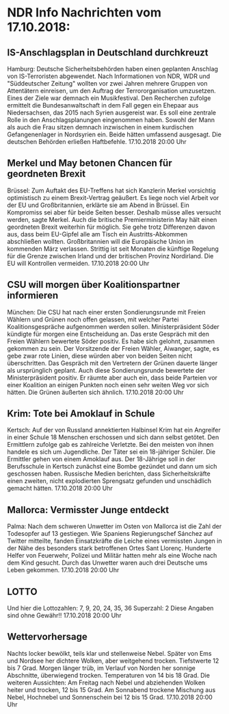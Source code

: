 # NDR Info Nachrichten vom 17.10.2018:


## IS-Anschlagsplan in Deutschland durchkreuzt
Hamburg: Deutsche Sicherheitsbehörden haben einen geplanten Anschlag von IS-Terroristen abgewendet. Nach Informationen von NDR, WDR und "Süddeutscher Zeitung" wollten vor zwei Jahren mehrere Gruppen von Attentätern einreisen, um den Auftrag der Terrororganisation umzusetzen. Eines der Ziele war demnach ein Musikfestival. Den Recherchen zufolge ermittelt die Bundesanwaltschaft in dem Fall gegen ein Ehepaar aus Niedersachsen, das 2015 nach Syrien ausgereist war. Es soll eine zentrale Rolle in den Anschlagsplanungen eingenommen haben. Sowohl der Mann als auch die Frau sitzen demnach inzwischen in einem kurdischen Gefangenenlager in Nordsyrien ein. Beide hätten umfassend ausgesagt. Die deutschen Behörden erließen Haftbefehle. 17.10.2018 20:00 Uhr 

## Merkel und May betonen Chancen für geordneten Brexit
Brüssel: Zum Auftakt des EU-Treffens hat sich Kanzlerin Merkel vorsichtig optimistisch zu einem Brexit-Vertrag geäußert. Es liege noch viel Arbeit vor der EU und Großbritannien, erklärte sie am Abend in Brüssel. Ein Kompromiss sei aber für beide Seiten besser. Deshalb müsse alles versucht werden, sagte Merkel. Auch die britische Premierministerin May hält einen geordneten Brexit weiterhin für möglich. Sie gehe trotz Differenzen davon aus, dass beim EU-Gipfel alle am Tisch ein Austritts-Abkommen abschließen wollten. Großbritannien will die Europäische Union im kommenden März verlassen. Strittig ist seit Monaten die künftige Regelung für die Grenze zwischen Irland und der britischen Provinz Nordirland. Die EU will Kontrollen vermeiden. 17.10.2018 20:00 Uhr 

## CSU will morgen über Koalitionspartner informieren
München: Die CSU hat nach einer ersten Sondierungsrunde mit Freien Wählern und Grünen noch offen gelassen, mit welcher Partei Koalitionsgespräche aufgenommen werden sollen. Ministerpräsident Söder kündigte für morgen eine Entscheidung an. Das erste Gespräch mit den Freien Wählern bewertete Söder positiv. Es habe sich gelohnt, zusammen gekommen zu sein. Der Vorsitzende der Freien Wähler, Aiwanger, sagte, es gebe zwar rote Linien, diese würden aber von beiden Seiten nicht überschritten. Das Gespräch mit den Vertretern der Grünen dauerte länger als ursprünglich geplant. Auch diese Sondierungsrunde bewertete der Ministerpräsident positiv. Er räumte aber auch ein, dass beide Parteien vor einer Koalition an einigen Punkten noch einen sehr weiten Weg vor sich hätten. Die Grünen äußerten sich ähnlich. 17.10.2018 20:00 Uhr 

## Krim: Tote bei Amoklauf in Schule
Kertsch: Auf der von Russland annektierten Halbinsel Krim hat ein Angreifer in einer Schule 18 Menschen erschossen und sich dann selbst getötet. Den Ermittlern zufolge gab es zahlreiche Verletzte. Bei den meisten von ihnen handele es sich um Jugendliche. Der Täter sei ein 18-jähriger Schüler. Die Ermittler gehen von einem Amoklauf aus. Der 18-Jährige soll in der Berufsschule in Kertsch zunächst eine Bombe gezündet und dann um sich geschossen haben. Russische Medien berichten, dass Sicherheitskräfte einen zweiten, nicht explodierten Sprengsatz gefunden und unschädlich gemacht hätten. 17.10.2018 20:00 Uhr 

## Mallorca: Vermisster Junge entdeckt
Palma: Nach dem schweren Unwetter im Osten von Mallorca ist die Zahl der Todesopfer auf 13 gestiegen. Wie Spaniens Regierungschef Sánchez auf Twitter mitteilte, fanden Einsatzkräfte die Leiche eines vermissten Jungen in der Nähe des besonders stark betroffenen Ortes Sant Llorenç. Hunderte Helfer von Feuerwehr, Polizei und Militär hatten mehr als eine Woche nach dem Kind gesucht. Durch das Unwetter waren auch drei Deutsche ums Leben gekommen. 17.10.2018 20:00 Uhr 

## LOTTO
Und hier die Lottozahlen:
7,    9,   20,   24,   35,   36
Superzahl:		2
Diese Angaben sind ohne Gewähr!! 17.10.2018 20:00 Uhr 

## Wettervorhersage
Nachts locker bewölkt, teils klar und stellenweise Nebel. Später von Ems und Nordsee her dichtere Wolken, aber weitgehend trocken. Tiefstwerte 12 bis 7 Grad. Morgen länger trüb, im Verlauf von Norden her sonnige Abschnitte, überwiegend trocken. Temperaturen von 14 bis 18 Grad. Die weiteren Aussichten: Am Freitag nach Nebel und abziehenden Wolken heiter und trocken, 12 bis 15 Grad. Am Sonnabend trockene Mischung aus Nebel, Hochnebel und Sonnenschein bei 12 bis 15 Grad. 17.10.2018 20:00 Uhr 
